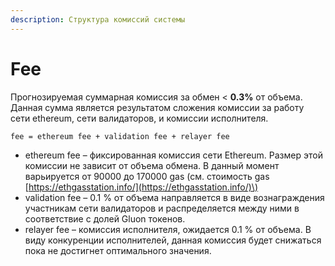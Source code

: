 ```yaml
---
description: Структура комиссий системы
---
```


# Fee

Прогнозируемая суммарная комиссия за обмен &lt; **0.3%** от объема. Данная сумма является результатом сложения комиссии за работу сети ethereum, сети валидаторов, и комиссии исполнителя.

```text
fee = ethereum fee + validation fee + relayer fee
```

* ethereum fee – фиксированная комиссия сети Ethereum. Размер этой комиссии не зависит от объема обмена. В данный момент варьируется от 90000 до 170000 gas \(см. стоимость gas [https://ethgasstation.info/](https://ethgasstation.info/)\)
* validation fee – 0.1 % от объема направляется в виде вознаграждения участникам сети валидаторов и распределяется между ними в соответствие с долей Gluon токенов.
* relayer fee – комиссия исполнителя, ожидается 0.1 % от объема. В виду конкуренции исполнителей, данная комиссия будет снижаться пока не достигнет оптимального значения.

